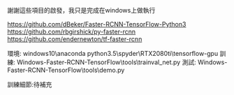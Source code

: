 謝謝這些項目的啟發，我只是完成在windows上做執行

https://github.com/dBeker/Faster-RCNN-TensorFlow-Python3
https://github.com/rbgirshick/py-faster-rcnn
https://github.com/endernewton/tf-faster-rcnn

環境:	windows10\anaconda python3.5\spyder\RTX2080ti\tensorflow-gpu
訓練: ‪Windows-Faster-RCNN-TensorFlow\tools\trainval_net.py
測試: ‪Windows-Faster-RCNN-TensorFlow\tools\demo.py

訓練細節:待補充

